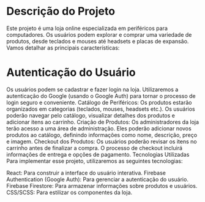 <h1>Descrição do Projeto</h1>
<p>Este projeto é uma loja online especializada em periféricos para computadores. Os usuários podem explorar e comprar uma variedade de produtos, desde teclados e mouses até headsets e placas de expansão. Vamos detalhar as principais características:</p>

<h1>Autenticação do Usuário</h1>
Os usuários podem se cadastrar e fazer login na loja.
Utilizaremos a autenticação do Google (usando o Google Auth) para tornar o processo de login seguro e conveniente.
Catálogo de Periféricos:
Os produtos estarão organizados em categorias (teclados, mouses, headsets etc.).
Os usuários poderão navegar pelo catálogo, visualizar detalhes dos produtos e adicionar itens ao carrinho.
Criação de Produtos:
Os administradores da loja terão acesso a uma área de administração.
Eles poderão adicionar novos produtos ao catálogo, definindo informações como nome, descrição, preço e imagem.
Checkout dos Produtos:
Os usuários poderão revisar os itens no carrinho antes de finalizar a compra.
O processo de checkout incluirá informações de entrega e opções de pagamento.
Tecnologias Utilizadas
Para implementar esse projeto, utilizaremos as seguintes tecnologias:

React: Para construir a interface do usuário interativa.
Firebase Authentication (Google Auth): Para gerenciar a autenticação do usuário.
Firebase Firestore: Para armazenar informações sobre produtos e usuários.
CSS/SCSS: Para estilizar os componentes da loja.
